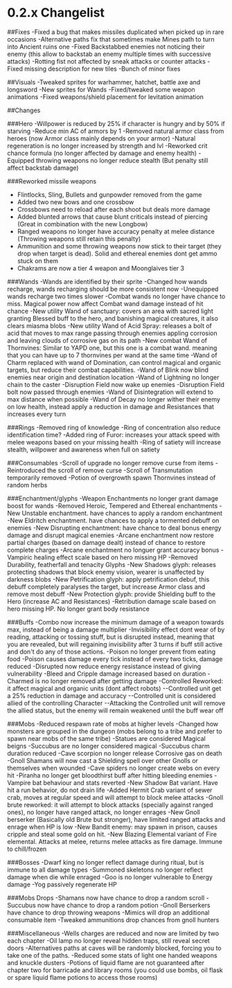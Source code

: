 # 0.2.x Changelist


##Fixes
-Fixed a bug that makes missiles duplicated when picked up in rare occasions
-Alternative paths fix that sometimes make Mines path to turn into Ancient ruins one
-Fixed Backstabbed enemies not noticing their enemy (this allow to backstab an enemy multiple times with successive attacks)
-Rotting fist not affected by sneak attacks or counter attacks
-Fixed missing description for new tiles
-Bunch of minor fixes


##Visuals
-Tweaked sprites for warhammer, hatchet, battle axe and longsword
-New sprites for Wands
-Fixed/tweaked some weapon animations
-Fixed weapons/shield placement for levitation animation

##Changes

###Hero
-Willpower is reduced by 25% if character is hungry and by 50% if starving
-Reduce min AC of armors by 1
-Removed natural armor class from heroes (now Armor class mainly depends on your armor)
-Natural regeneration is no longer increased by strength and lvl
-Reworked crit chance formula (no longer affected by damage and enemy health)
-Equipped throwing weapons no longer reduce stealth (But penalty still affect backstab damage)

###Reworked missile weapons
- Flintlocks, Sling, Bullets and gunpowder removed from the game
- Added two new bows and one crossbow
- Crossbows need to reload after each shoot but deals more damage
- Added blunted arrows that cause blunt criticals instead of piercing (Great in combination with the new Longbow)
- Ranged weapons no longer have accuracy penalty at melee distance (Throwing weapons still retain this penalty)
- Ammunition and some throwing weapons now stick to their target (they drop when target is dead). Solid and ethereal enemies dont get ammo stuck on them
- Chakrams are now a tier 4 weapon and Moonglaives tier 3




###Wands
-Wands are identified by their sprite
-Changed how wands recharge, wands recharging should be more consistent now 
-Unequipped wands recharge two times slower
-Combat wands no longer have chance to miss. Magical power now affect Combat wand damage instead of hit chance
-New utility Wand of sanctuary: covers an area with sacred light granting Blessed buff to the hero, and banishing magical creatures, it also clears miasma blobs
-New utility Wand of Acid Spray: releases a bolt of acid that moves to max range passing through enemies appling corrosion and leaving clouds of corrosive gas on its path
-New combat Wand of Thornvines: Similar to YAPD one, but this one is a combat wand. meaning that you can have up to 7 thornvines per wand at the same time
-Wand of Charm replaced with wand of Domination, can control  magical and organic targets, but reduce their combat capabilities. 
-Wand of Blink now blind enemies near origin and destination location
-Wand of Lightning no longer chain to the caster
-Disruption Field now wake up enemies
-Disruption Field bolt now passed through enemies
-Wand of Disintegration will extend  to max distance when possible
-Wand of Decay no longer wither their enemy on low health, instead apply a reduction in damage and Resistances that increases every turn

###Rings
-Removed ring of knowledge
-Ring of concentration also reduce identification time?
-Added ring of Furor: increases your attack speed with melee weapons based on your missing health
-Ring of satiety will increase stealth, willpower and awareness when full on satiety


###Consumables 
-Scroll of upgrade no longer remove curse from items
-Reintroduced the scroll of remove curse
-Scroll of Transmutation temporarily removed
-Potion of overgrowth spawn Thornvines instead of random herbs


###Enchantment/glyphs
-Weapon Enchantments no longer grant damage boost for wands
-Removed Heroic, Tempered and Ethereal enchantments
-New Unstable enchantment. have chances to apply a random enchantment 
-New Eldritch enchantment. have chances to apply a tormented debuff on enemies
-New Disrupting enchantment: have chance to deal bonus energy damage and disrupt magical enemies
-Arcane enchantment now restore partial charges (based on damage dealt) instead of chance to restore complete charges
-Arcane enchantment no longuer grant accuracy bonus
-Vampiric healing effect scale based on hero missing HP
-Removed Durability, featherfall and tenacity Glyphs
-New Shadows glyph: releases protecting shadows that block enemy vision, wearer is unaffected by darkness blobs
-New Petrification glyph: apply petrification debuf, this debuff completely paralyses the target, but increase Armor class and remove most debuff
-New Protection glyph: provide Shielding buff to the Hero (increase AC and Resistances)
-Retribution damage scale based on hero missing HP. No longer grant body resistance


###Buffs
-Combo now increase the minimum damage of a weapon towards max, instead of being a damage multiplier
-Invisibility effect dont wear of by reading, attacking or tossing stuff, but is disrupted instead, meaning that you are revealed, but will regaining invisibility after 3 turns if buff still active and don't do any of those actions. 
-Poison no longer prevent from eating food
-Poison causes damage every tick instead of every two ticks, damage reduced
-Disrupted now reduce energy resistance instead of giving vulnerability
-Bleed and Cripple damage increased based on duration
-Charmed is no longer removed after getting damage
-Controlled Reworked: it affect magical and organic units (dont affect robots)
--Controlled unit get a 25% reduction in damage and accuracy
--Controlled unit is considered allied of the controlling Character
--Attacking the Controlled unit will remove the allied status, but the enemy will remain weakened until the buff wear off

###Mobs
-Reduced respawn rate of mobs at higher levels
-Changed how monsters are grouped in the dungeon (mobs belong to a tribe and prefer to spawn near mobs of the same tribe)
-Statues are considered Magical beigns
-Succubus are no longer considered magical
-Succubus charm duration reduced
-Cave scorpion no longer release Corrosive gas on death
-Gnoll Shamans will now cast a Shielding spell over other Gnolls or themselves when wounded
-Cave spiders no longer create webs on every hit
-Piranha no longer get bloodthirst buff after hitting bleeding enemies
-Vampire bat behaviour and stats reverted
-New Shadow Bat variant. Have hit a run behavior, do not drain life
-Added Hermit Crab variant of sewer crab, moves at regular speed and will attempt to block melee attacks
-Gnoll brute reworked: it will attempt to block attacks (specially against ranged ones), no longer have ranged attack, no longer enrages
-New Gnoll berserker (Basically old Brute but stronger), have limited ranged attacks and enrage when HP is low
-New Bandit enemy: may spawn in prison, causes cripple and steal some gold on hit.
-New Blazing Elemental variant of Fire elemental. Attacks at melee, returns melee attacks as fire damage. Immune to chill/frozen

###Bosses
-Dwarf king no longer reflect damage during ritual, but is immune to all damage types
-Summoned skeletons no longer reflect damage when die while enraged
-Goo is no longer vulnerable to Energy damage
-Yog passively regenerate HP

###Mobs Drops
-Shamans now have chance to drop a random scroll
-Succubus now have chance to drop a random potion
-Gnoll Berserkers have chance to drop throwing weapons
-Mimics will drop an additional consumable item
-Tweaked ammunitions drop chances from gnoll hunters

###Miscellaneous
-Wells charges are reduced and now are limited by two each chapter
-Oil lamp no longer reveal hidden traps, still reveal secret doors
-Alternatives paths at caves will be randomly blocked, forcing you to take one of the paths.
-Reduced some stats of light one handed weapons and knuckle dusters
-Potions of liquid flame are not guaranteed after chapter two for barricade and library rooms (you could use bombs, oil flask or spare liquid flame potions to access those rooms)

